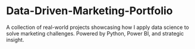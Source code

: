 # Data-Driven-Marketing-Portfolio
A collection of real-world projects showcasing how I apply data science to solve marketing challenges. Powered by Python, Power BI, and strategic insight.
